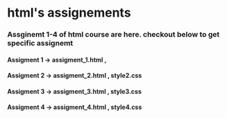 # html's assignements

### Assginemt 1-4 of html course are here. checkout below to get specific assignemt

#### Assigment 1 -> assigment_1.html ,

#### Assigment 2 -> assigment_2.html , style2.css

#### Assigment 3 -> assigment_3.html , style3.css

#### Assigment 4 -> assigment_4.html , style4.css
